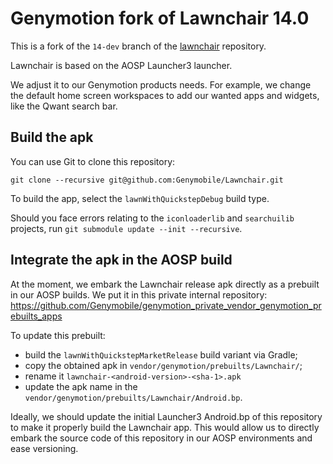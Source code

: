 # Genymotion fork of Lawnchair 14.0
This is a fork of the `14-dev` branch of the [lawnchair](https://github.com/LawnchairLauncher/) repository.

Lawnchair is based on the AOSP Launcher3 launcher.

We adjust it to our Genymotion products needs.
For example, we change the default home screen workspaces to add our wanted apps and widgets, like the Qwant search bar.

## Build the apk
You can use Git to clone this repository:

```
git clone --recursive git@github.com:Genymobile/Lawnchair.git
```

To build the app, select the `lawnWithQuickstepDebug` build type.

Should you face errors relating to the `iconloaderlib` and `searchuilib` projects, run `git submodule update --init --recursive`.

## Integrate the apk in the AOSP build
At the moment, we embark the Lawnchair release apk directly as a prebuilt in our AOSP builds. We put it in this private internal repository: https://github.com/Genymobile/genymotion_private_vendor_genymotion_prebuilts_apps

To update this prebuilt:
- build the `lawnWithQuickstepMarketRelease` build variant via Gradle;
- copy the obtained apk in `vendor/genymotion/prebuilts/Lawnchair/`;
- rename it `lawnchair-<android-version>-<sha-1>.apk`
- update the apk name in the `vendor/genymotion/prebuilts/Lawnchair/Android.bp`.

Ideally, we should update the initial Launcher3 Android.bp of this repository to make it properly build the Lawnchair app. This would allow us to directly embark the source code of this repository in our AOSP environments and ease versioning.
